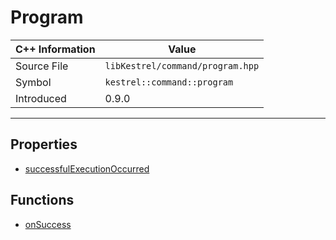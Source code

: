
# Program

| C++ Information | Value |
| --- | --- |
| Source File | `libKestrel/command/program.hpp` |
| Symbol | `kestrel::command::program` |
| Introduced | 0.9.0 |


---

## Properties

 - [successfulExecutionOccurred](successfulExecutionOccurred.md)

## Functions

 - [onSuccess](onSuccess.md)

